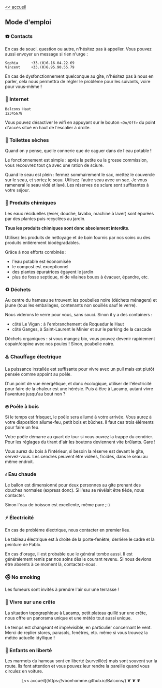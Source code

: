 
[<< accueil](https://vbonhomme.github.io/Balcons/)
## Mode d'emploi

### :telephone: Contacts
En cas de souci, question ou autre, n'hésitez pas à appeller. Vous pouvez aussi envoyer un message si rien n'urge :

```
Sophia		+33.(0)6.16.04.22.69  
Vincent		+33.(0)6.95.90.55.79
```

En cas de dysfonctionnement quelconque au gîte, n'hésitez pas à nous en parler, cela nous permettra de régler le problème pour les suivants, voire pour vous-même !

### :satellite: Internet
```
Balcons_Haut
12345678
```
Vous pouvez désactiver le wifi en appuyant sur le bouton `<On/Off>` du point d'accès situé en haut de l'escalier à droite.

### :poop: Toilettes sèches
Quand on y pense, quelle connerie que de caguer dans de l'eau potable !

Le fonctionnement est simple : après la petite ou la grosse commission, vous recouvrez tout ça avec une ration de sciure. 

Quand le seau est plein : fermez sommairement le sac, mettez le couvercle sur le seau, et sortez le seau. Utilisez l'autre seau avec un sac. Je vous ramenerai le seau vidé et lavé. Les réserves de sciure sont suffisantes à votre séjour.

### :cherry_blossom: Produits chimiques
Les eaux résiduelles (évier, douche, lavabo, machine à laver) sont épurées par des plantes puis recyclées au jardin.

**Tous les produits chimiques sont donc absolument interdits.**

Utilisez les produits de nettoyage et de bain fournis par nos soins ou des produits entièrement biodégradables.

Grâce à nos efforts combinés :

* l'eau potable est économisée
* le compost est exceptionnel
* des plantes épuratrices égayent le jardin
* plus de fosse septique, ni de vilaines boues à évacuer, épandre, etc.

### :recycle: Déchets
Au centre du hameau se trouvent les poubelles noire (déchets ménagers) et jaune (tous les emballages, contenants non souillés sauf le verre).

Nous viderons le verre pour vous, sans souci. Sinon il y a des containers :

 * côté Le Vigan : à l'embranchement de Roquedur le Haut
 * côté Ganges, à Saint-Laurent le Minier et sur le parking de la cascade 
 
Déchets organiques : si vous mangez bio, vous pouvez devenir rapidement copain/copine avec nos poules ! Sinon, poubelle noire.
 
### :hotsprings: Chauffage électrique
La puissance installée est suffisante pour vivre avec un pull mais est plutôt pensée comme appoint au poêle.

D'un point de vue énergétique, et donc écologique, utiliser de l'électricité pour faire de la chaleur est une hérésie. Puis à être à Lacamp, autant vivre l'aventure jusqu'au bout non ?

### :fire: Poêle à bois
Si le temps est frisquet, le poêle sera allumé à votre arrivée.
 Vous aurez à votre disposition allume-feu, petit bois et bûches. Il faut ces trois éléments pour faire un feu. 
 
 Votre poêle démarre au quart de tour si vous ouvrez la trappe du cendrier. Pour les réglages du tirant d'air les boutons deviennent vite brûlants. Gare !
 
 Vous aurez du bois à l'intérieur, si besoin la réserve est devant le gîte, servez-vous. Les cendres peuvent être vidées, froides, dans le seau au même endroit.

### :droplet: Eau chaude
Le ballon est dimensionné pour deux personnes au gîte prenant des douches normales (express donc). Si l'eau se révélait être tiède, nous contacter.

Sinon l'eau de boisson est excellente, même pure ;-)

### :zap: Électricité
En cas de problème électrique, nous contacter en premier lieu.

Le tableau électrique est à droite de la porte-fenêtre, derrière le cadre et la peinture de Pablo.

En cas d'orage, il est probable que le général tombe aussi. Il est généralement remis par nos soins dès le courant revenu. Si nous devions être absents à ce moment là, contactez-nous.

### :no_smoking: No smoking
Les fumeurs sont invités à prendre l'air sur une terrasse !

### :sunrise_over_mountains: Vivre sur une crête
La situation topographique à Lacamp, petit plateau quillé sur une crête, nous offre un panorama unique et une météo tout aussi unique.

Le temps est changeant et imprévisible, en particulier concernant le vent. Merci de replier stores, parasols, fenêtres, etc. même si vous trouvez la météo actuelle idyllique !

### :children_crossing: Enfants en liberté
Les marmots du hameau sont en liberté (surveillée) mais sont souvent sur la route. Ils font attention et vous pouvez leur rendre la pareille quand vous circulez en voiture.

<center>
[<< accueil](https://vbonhomme.github.io/Balcons/)
❦   ❦   ❦
</center>
